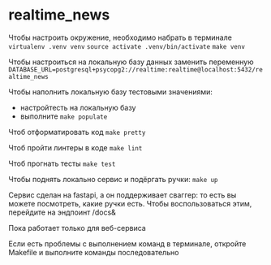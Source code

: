 # realtime_news


Чтобы настроить окружение, необходимо набрать в терминале
`virtualenv .venv venv`
`source activate .venv/bin/activate`
`make venv`

Чтобы настроиться на локальную базу данных заменить переменную
`DATABASE_URL=postgresql+psycopg2://realtime:realtime@localhost:5432/realtime_news`

Чтобы наполнить локальную базу тестовыми значениями:
* настройтесть на локальную базу
* выполните `make populate`


Чтоб отформатировать код `make pretty`

Чтоб пройти линтеры в коде `make lint`

Чтоб прогнать тесты `make test`

Чтобы поднять локально сервис и подёргать ручки: `make up`

Сервис сделан на fastapi, а он поддерживает сваггер: то есть вы можете посмотреть, какие ручки есть. 
Чтобы воспользоваться этим, перейдите на эндпоинт /docs&

Пока работает только для веб-сервиса

Если есть проблемы с выполнением команд в терминале, откройте Makefile и выполните команды последовательно 